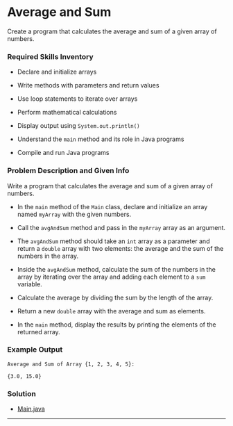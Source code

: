 # Average and Sum

Create a program that calculates the average and sum of a given array of numbers.

### Required Skills Inventory

* Declare and initialize arrays

* Write methods with parameters and return values
* Use loop statements to iterate over arrays
* Perform mathematical calculations
* Display output using `System.out.println()`
* Understand the `main` method and its role in Java programs
* Compile and run Java programs

### Problem Description and Given Info

Write a program that calculates the average and sum of a given array of numbers.

* In the `main` method of the `Main` class, declare and initialize an array named `myArray` with the given numbers.

* Call the `avgAndSum` method and pass in the `myArray` array as an argument.
* The `avgAndSum` method should take an `int` array as a parameter and return a `double` array with two elements: the average and the sum of the numbers in the array.
* Inside the `avgAndSum` method, calculate the sum of the numbers in the array by iterating over the array and adding each element to a `sum` variable.
* Calculate the average by dividing the sum by the length of the array.
* Return a new `double` array with the average and sum as elements.
* In the `main` method, display the results by printing the elements of the returned array.

### Example Output

```
Average and Sum of Array {1, 2, 3, 4, 5}: 

{3.0, 15.0}
```

### Solution

* [Main.java](/Projects_02/Average_and_Sum/Main.java)

---

